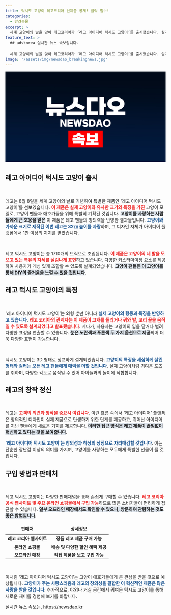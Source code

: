 ```yaml
---
title: 턱시도 고양이 레고코리아 신제품 공개! 클릭 필수!
categories:
  - 반려동물
excerpt: >
  세계 고양이의 날을 맞아 레고코리아가 ‘레고 아이디어 턱시도 고양이’를 출시했습니다. 실제 고양이 크기로 재현한 이 귀여운 제품은 1710개의 브릭으로 고양이의 특유의 자세와 다양한 커스터마이징 요소까지 완벽하게 담아냈습니다!
feature_text: >
  ## adskorea 실시간 뉴스 속보입니다.

  세계 고양이의 날을 맞아 레고코리아가 ‘레고 아이디어 턱시도 고양이’를 출시했습니다. 실제 고양이 크기로 재현한 이 귀여운 제품은 1710개의 브릭으로 고양이의 특유의 자세와 다양한 커스터마이징 요소까지 완벽하게 담아냈습니다!
image: '/assets/img/newsdao_breakingnews.jpg'
---
```


<p><img src="/assets/img/newsdao_breakingnews.jpg" alt="adskorea 속보" /></p>

<h2 data-ke-size="size26">레고 아이디어 턱시도 고양이 출시</h2>

<p data-ke-size="size16">&nbsp;</p>

<p>레고는 8월 8일을 세계 고양이의 날로 기념하여 특별한 제품인 ‘레고 아이디어 턱시도 고양이’를 선보였습니다. <b><span style="color: #ee2323;">이 제품은 실제 고양이와 유사한 크기와 특징을 가진</span></b> 고양이 모델로, 고양이 팬들과 애호가들을 위해 특별히 기획된 것입니다. <b><span style="background-color: #21538527;">고양이를 사랑하는 사람들에게 큰 호응을 얻은</span></b> 이 제품은 레고 팬들의 창의력을 반영한 결과물입니다. <b><span style="color: #1a5490;">고양이와 가까운 크기로 제작된 이번 레고는 32㎝ 높이를 자랑</span></b>하며, 그 디자인 자체가 아이디어 플랫폼에서 1만 이상의 지지를 받았습니다. </p>

<p data-ke-size="size16">&nbsp;</p>

<p>레고 턱시도 고양이는 총 1710개의 브릭으로 조립됩니다. <b><span style="color: #ee2323;">이 제품은 고양이의 네 발을 모으고 있는 특유의 자세를 실감나게 표현</span></b>하고 있습니다. 다양한 커스터마이징 요소를 제공하여 사용자가 개성 있게 조합할 수 있도록 설계되었습니다. <b><span style="background-color: #21538527;">고양이 팬들은 이 고양이를 통해 DIY의 즐거움을 느낄 수 있을 것입니다</span></b>.</p>

<h2 data-ke-size="size26">레고 턱시도 고양이의 특징</h2>

<p data-ke-size="size16">&nbsp;</p>

<p>‘레고 아이디어 턱시도 고양이’는 외형 뿐만 아니라 <b><span style="color: #1a5490;">실제 고양이의 행동과 특징을 반영하고 있습니다</span></b>. <b><span style="color: #ee2323;">레고 코리아의 관계자는 이 제품이 고개를 돌리거나 귀와 발, 꼬리 끝을 움직일 수 있도록 설계되었다고 발표했습니다</span></b>. 게다가, 사용자는 고양이의 입을 닫거나 벌려 다양한 표정을 연출할 수 있습니다. <b><span style="background-color: #21538527;">눈은 노란색과 푸른색 두 가지 옵션으로 제공</span></b>되어 더욱 다양한 표현이 가능합니다.</p>

<p data-ke-size="size16">&nbsp;</p>

<p>턱시도 고양이는 3D 형태로 정교하게 설계되었습니다. <b><span style="color: #1a5490;">고양이의 특징을 세심하게 살린 형태와 컬러는 모든 레고 팬들에게 매력을 더할 것입니다</span></b>. 실제 고양이처럼 귀여운 포즈를 취하며, 다양한 각도로 움직일 수 있어 아이들과의 놀이에 적합합니다. </p>

<h2 data-ke-size="size26">레고의 창작 정신</h2>

<p data-ke-size="size16">&nbsp;</p>

<p>레고는 <b><span style="color: #ee2323;">고객의 의견과 창작을 중요시 여깁니다</span></b>. 이런 흐름 속에서 ‘레고 아이디어’ 플랫폼은 창의적인 디자인이 실제 제품으로 탄생하기 위한 단계를 제공하고, 뛰어난 아이디어를 지닌 팬들에게 새로운 기회를 제공합니다. <b><span style="background-color: #21538527;">이러한 접근 방식은 레고 제품이 끊임없이 혁신하고 있다는 것을 보여줍니다</span></b>. </p>

<p><b><span style="color: #1a5490;">’레고 아이디어 턱시도 고양이’는 창의성과 착상의 상징으로 자리매김할 것입니다</span></b>. 이는 단순한 장난감 이상의 의미를 가지며, 고양이를 사랑하는 모두에게 특별한 선물이 될 것입니다. </p>

<h2 data-ke-size="size26">구입 방법과 판매처</h2>

<p data-ke-size="size16">&nbsp;</p>

<p>레고 턱시도 고양이는 다양한 판매채널을 통해 손쉽게 구매할 수 있습니다. <b><span style="color: #ee2323;">레고 코리아 공식 웹사이트 및 주요 온라인 쇼핑몰에서 구입 가능</span></b>하므로 많은 소비자들이 편리하게 접근할 수 있습니다. <b><span style="background-color: #21538527;">일부 오프라인 매장에서도 확인할 수 있으니, 방문하여 관람하는 것도 좋은 방법입니다</span></b>. </p>

<table style="width: 100%; border-collapse: collapse; table-layout: auto;">
  <thead>
    <tr>
      <td style="text-align: center; height: 30px;"><b>판매처</b></td>
      <td style="text-align: center; height: 30px;"><b>상세정보</b></td>
    </tr>
  </thead>
  <tbody>
    <tr>
      <td style="text-align: center; height: 17px;"><b>레고 코리아 웹사이트</b></td>
      <td style="text-align: center; height: 17px;"><b>정품 레고 제품 구매 가능</b></td>
    </tr>
    <tr>
      <td style="text-align: center; height: 17px;"><b>온라인 쇼핑몰</b></td>
      <td style="text-align: center; height: 17px;"><b>배송 및 다양한 할인 혜택 제공</b></td>
    </tr>
    <tr>
      <td style="text-align: center; height: 17px;"><b>오프라인 매장</b></td>
      <td style="text-align: center; height: 17px;"><b>직접 제품을 보고 구입 가능</b></td>
    </tr>
  </tbody>
</table>

<p data-ke-size="size16">&nbsp;</p>

<p>이처럼 ‘레고 아이디어 턱시도 고양이’는 고양이 애호가들에게 큰 관심을 받을 것으로 예상됩니다. <b><span style="color: #1a5490;">고양이가 주는 사랑스러움과 레고의 창의성을 결합한 이 혁신적인 제품은 많은 사랑을 받을 것입니다</span></b>. 추가적으로, 야외나 거실 공간에서 귀여운 턱시도 고양이를 통해 새로운 재미를 경험해 보기를 바랍니다.</p>
실시간 뉴스 속보는, <a href="https://newsdao.kr" rel="dofollow">https://newsdao.kr</a>


